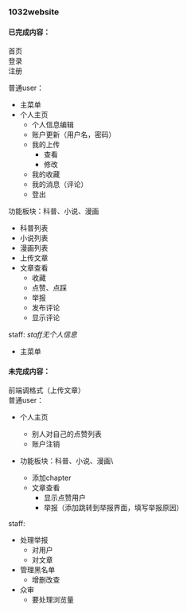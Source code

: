 ### 1032website
#### 已完成内容：
首页\
登录\
注册

普通user：
* 主菜单
* 个人主页
  * 个人信息编辑
  * 账户更新（用户名，密码）
  * 我的上传
    * 查看
    * 修改
  * 我的收藏
  * 我的消息（评论）
  * 登出

功能板块：科普、小说、漫画
  * 科普列表
  * 小说列表
  * 漫画列表
  * 上传文章
  * 文章查看
    * 收藏
    * 点赞、点踩
    * 举报
    * 发布评论
    * 显示评论

staff:  *staff无个人信息*
* 主菜单


#### 未完成内容：
前端调格式（上传文章）\
普通user：
* 个人主页
  * 别人对自己的点赞列表
  * 账户注销
  
* 功能板块：科普、小说、漫画\
  * 添加chapter
  * 文章查看
    * 显示点赞用户
    * 举报（添加跳转到举报界面，填写举报原因）

staff:
* 处理举报
  * 对用户
  * 对文章
* 管理黑名单
  * 增删改查
* 众审
  * 要处理浏览量
